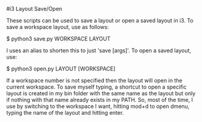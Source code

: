 #i3 Layout Save/Open

These scripts can be used to save a layout or open a saved layout in i3. To save a workspace layout, use as follows:

$ python3 save.py WORKSPACE LAYOUT

I uses an alias to shorten this to just 'save [args]'. To open a saved layout, use:

$ python3 open.py LAYOUT [WORKSPACE]

If a workspace number is not specified then the layout will open in the current workspace. To save myself typing, a shortcut to open a specific layout is created in my bin folder with the same name as the layout but only if nothing with that name already exists in my PATH. So, most of the time, I use by switching to the workspace I want, hitting mod+d to open dmenu, typing the name of the layout and hitting enter.
